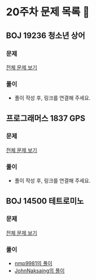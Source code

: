 # 20주차 문제 목록 📝

## BOJ 19236 청소년 상어
### 문제
[전체 문제 보기](https://www.acmicpc.net/problem/19236)
### 풀이
- 풀이 작성 후, 링크를 연결해 주세요.

## 프로그래머스 1837 GPS
### 문제
[전체 문제 보기](https://programmers.co.kr/learn/courses/30/lessons/1837)
### 풀이
- 풀이 작성 후, 링크를 연결해 주세요.

## BOJ 14500 테트로미노
### 문제
[전체 문제 보기](https://www.acmicpc.net/problem/14500)
### 풀이
- [nmp9981의 풀이](https://blog.naver.com/tybnasgo/222672190425)
- [JohnNaksaing의 풀이](./JohnNaksaing/boj14500.md)
